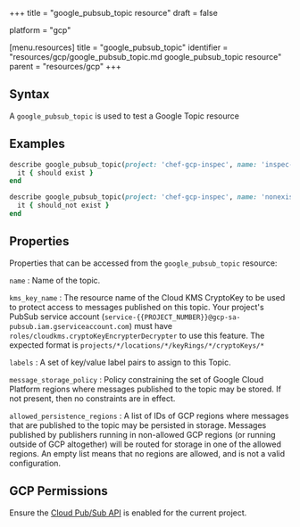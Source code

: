 +++
title = "google_pubsub_topic resource"
draft = false

platform = "gcp"

[menu.resources]
    title = "google_pubsub_topic"
    identifier = "resources/gcp/google_pubsub_topic.md google_pubsub_topic resource"
    parent = "resources/gcp"
+++

## Syntax

A `google_pubsub_topic` is used to test a Google Topic resource

## Examples

```ruby
describe google_pubsub_topic(project: 'chef-gcp-inspec', name: 'inspec-gcp-topic') do
  it { should exist }
end

describe google_pubsub_topic(project: 'chef-gcp-inspec', name: 'nonexistent') do
  it { should_not exist }
end
```

## Properties

Properties that can be accessed from the `google_pubsub_topic` resource:

`name`
: Name of the topic.

`kms_key_name`
: The resource name of the Cloud KMS CryptoKey to be used to protect access to messages published on this topic. Your project's PubSub service account (`service-{{PROJECT_NUMBER}}@gcp-sa-pubsub.iam.gserviceaccount.com`) must have `roles/cloudkms.cryptoKeyEncrypterDecrypter` to use this feature. The expected format is `projects/*/locations/*/keyRings/*/cryptoKeys/*`

`labels`
: A set of key/value label pairs to assign to this Topic.

`message_storage_policy`
: Policy constraining the set of Google Cloud Platform regions where messages published to the topic may be stored. If not present, then no constraints are in effect.

  `allowed_persistence_regions`
  : A list of IDs of GCP regions where messages that are published to the topic may be persisted in storage. Messages published by publishers running in non-allowed GCP regions (or running outside of GCP altogether) will be routed for storage in one of the allowed regions. An empty list means that no regions are allowed, and is not a valid configuration.

## GCP Permissions

Ensure the [Cloud Pub/Sub API](https://console.cloud.google.com/apis/library/pubsub.googleapis.com/) is enabled for the current project.
